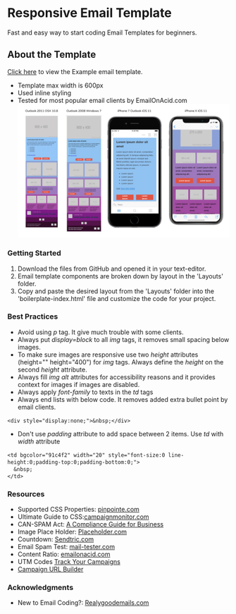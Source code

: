 # Responsive Email Template
Fast and easy way to start coding Email Templates for beginners.

## About the Template
[Click here](http://jagawebdev.com/responsive-email-template/) to view the Example email template.
* Template max width is 600px
* Used inline styling
* Tested for most popular email clients by EmailOnAcid.com
![](test-result.jpg)

### Getting Started
1. Download the files from GitHub and opened it in your text-editor.
2. Email template components are broken down by layout in the 'Layouts' folder.
3. Copy and paste the desired layout from the 'Layouts' folder into the 'boilerplate-index.html' file and customize the code for your project.

### Best Practices
* Avoid using *p* tag. It give much trouble with some clients.
* Always put *display=block* to all *img* tags, it removes small spacing below images.
* To make sure images are responsive use two *height* attributes (height="" height="400") for *img* tags. Always define the *height* on the second *height* attribute.
* Always fill *img* *alt* attributes for accessibility reasons and it provides context for images if images are disabled.
* Always apply *font-family* to texts in the *td* tags
* Always end lists with below code. It removes added extra bullet point by email clients.
```
<div style="display:none;">&nbsp;</div>
```
* Don't use *padding* attribute to add space between 2 items. Use *td* with *width* attribute
```
<td bgcolor="91c4f2" width="20" style="font-size:0 line-height:0;padding-top:0;padding-bottom:0;">
  &nbsp;
</td>
```

### Resources
* Supported CSS Properties: [pinpointe.com](https://www.pinpointe.com/blog/email-campaign-html-and-css-support)
* Ultimate Guide to CSS:[campaignmonitor.com](https://www.campaignmonitor.com/css/)
* CAN-SPAM Act: [A Compliance Guide for Business](https://www.ftc.gov/tips-advice/business-center/guidance/can-spam-act-compliance-guide-business)
* Image Place Holder: [Placeholder.com](https://placeholder.com/)
* Countdown: [Sendtric.com](https://www.sendtric.com/)
* Email Spam Test: [mail-tester.com](https://www.mail-tester.com/)
* Content Ratio: [emailonacid.com](https://www.emailonacid.com/blog/article/email-marketing/should-i-be-concerned-with-text-and-image-ratio-in-email/)
* UTM Codes [Track Your Campaigns](https://www.launchdigitalmarketing.com/what-are-utm-codes/)
* [Campaign URL Builder](https://ga-dev-tools.appspot.com/campaign-url-builder/)

### Acknowledgments
* New to Email Coding?: [Realygoodemails.com](https://explore.reallygoodemails.com/new-to-email-coding-heres-where-to-start-2494422f0bd4)
